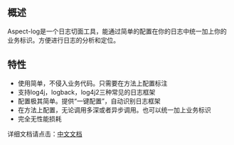 ## 概述
Aspect-log是一个日志切面工具，能通过简单的配置在你的日志中统一加上你的业务标识。方便进行日志的分析和定位。

## 特性
* 使用简单，不侵入业务代码。只需要在方法上配置标注
* 支持log4j，logback，log4j2三种常见的日志框架
* 配置极其简单。提供“一键配置”，自动识别日志框架
* 在方法上配置，无论调用多深或者异步调用。也可以统一加上业务标识
* 完全无性能损耗

详细文档请点击：[中文文档](http://yomahub.com/aspectlog)

